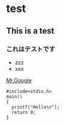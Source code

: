 # test
## This is a test
### これはテストです
- zzz
- xxx
  
[Mr.Google](https://www.google.co.jp/)  
```
#include<stdio.h>
main()
{
  printf("Hello\n");
  return 0;
}
```
